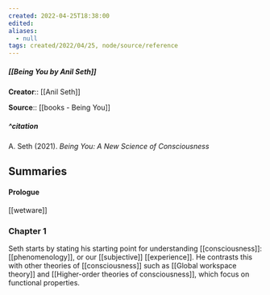 ```yaml
---
created: 2022-04-25T18:38:00 
edited: 
aliases:
  - null
tags: created/2022/04/25, node/source/reference
---
```


##### [[Being You by Anil Seth]]
**Creator**:: [[Anil Seth]]
 
**Source**:: [[books - Being You]]

##### ^citation

A. Seth (2021). *Being You: A New Science of Consciousness*


## Summaries

#### Prologue

[[wetware]]

### Chapter 1

Seth starts by stating his starting point for understanding [[consciousness]]: [[phenomenology]], or our [[subjective]] [[experience]].
He contrasts this with other theories of [[consciousness]] such as [[Global workspace theory]] and [[Higher-order theories of consciousness]], which focus on functional properties.